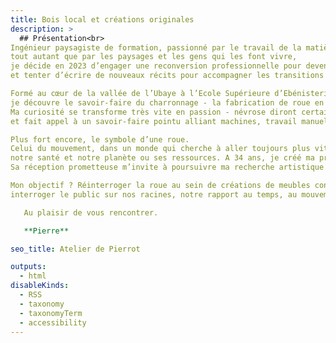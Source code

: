 ```yaml
---
title: Bois local et créations originales
description: >
  ## Présentation<br>
Ingénieur paysagiste de formation, passionné par le travail de la matière, 
tout autant que par les paysages et les gens qui les font vivre, 
je décide en 2023 d’engager une reconversion professionnelle pour devenir menuisier-ébéniste créateur 
et tenter d’écrire de nouveaux récits pour accompagner les transitions de nos mode de vie.<br>

Formé au cœur de la vallée de l’Ubaye à l’Ecole Supérieure d’Ebénisterie de Haute-Provence, 
je découvre le savoir-faire du charronnage - la fabrication de roue en bois - presque disparu aujoud’hui. 
Ma curiosité se transforme très vite en passion - névrose diront certains - tant le métier regorge de détails 
et fait appel à un savoir-faire pointu alliant machines, travail manuel, connaissance des essences de bois et transmissions humaines.<br>

Plus fort encore, le symbole d’une roue. 
Celui du mouvement, dans un monde qui cherche à aller toujours plus vite en interrogeant si peu le sens et ses impacts sur nos modes de vie, 
notre santé et notre planète ou ses ressources. A 34 ans, je créé ma première œuvre - La Vagabonde - entièrement en bois  - clin d’œil en hommage au métier de charron. 
Sa réception prometteuse m’invite à poursuivre ma recherche artistique et je lance le projet 1Roue2Mains à l’automne 2025.<br>

Mon objectif ? Réinterroger la roue au sein de créations de meubles contemporains dans des contextes variés pour toucher, 
interroger le public sur nos racines, notre rapport au temps, au mouvement, à nos modes de vie et à nos territoires.

   Au plaisir de vous rencontrer.

   **Pierre**

seo_title: Atelier de Pierrot

outputs:
  - html
disableKinds:
  - RSS
  - taxonomy
  - taxonomyTerm
  - accessibility
---
```

